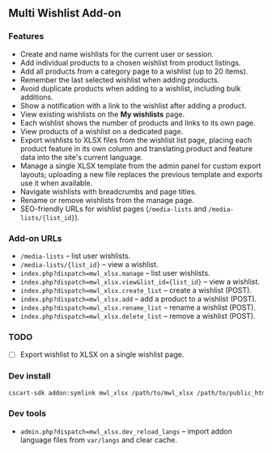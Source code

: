 ## Multi Wishlist Add-on

### Features
- Create and name wishlists for the current user or session.
- Add individual products to a chosen wishlist from product listings.
- Add all products from a category page to a wishlist (up to 20 items).
- Remember the last selected wishlist when adding products.
- Avoid duplicate products when adding to a wishlist, including bulk additions.
- Show a notification with a link to the wishlist after adding a product.
- View existing wishlists on the **My wishlists** page.
- Each wishlist shows the number of products and links to its own page.
- View products of a wishlist on a dedicated page.
- Export wishlists to XLSX files from the wishlist list page, placing each product feature in its own column and translating product and feature data into the site's current language.
- Manage a single XLSX template from the admin panel for custom export layouts; uploading a new file replaces the previous template and exports use it when available.
- Navigate wishlists with breadcrumbs and page titles.
- Rename or remove wishlists from the manage page.
- SEO-friendly URLs for wishlist pages (`/media-lists` and `/media-lists/{list_id}`).

### Add-on URLs
- `/media-lists` – list user wishlists.
- `/media-lists/{list_id}` – view a wishlist.
- `index.php?dispatch=mwl_xlsx.manage` – list user wishlists.
- `index.php?dispatch=mwl_xlsx.view&list_id={list_id}` – view a wishlist.
- `index.php?dispatch=mwl_xlsx.create_list` – create a wishlist (POST).
- `index.php?dispatch=mwl_xlsx.add` – add a product to a wishlist (POST).
- `index.php?dispatch=mwl_xlsx.rename_list` – rename a wishlist (POST).
- `index.php?dispatch=mwl_xlsx.delete_list` – remove a wishlist (POST).

### TODO
- [ ] Export wishlist to XLSX on a single wishlist page.

### Dev install

```bash
cscart-sdk addon:symlink mwl_xlsx /path/to/mwl_xlsx /path/to/public_html --templates-to-design
```

### Dev tools

- `admin.php?dispatch=mwl_xlsx.dev_reload_langs` – import addon language files from `var/langs` and clear cache.
